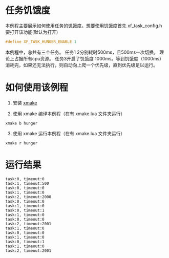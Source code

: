 # 任务饥饿度

本例程主要展示如何使用任务的饥饿度。想要使用饥饿度首先 xf_task_config.h 要打开该功能(默认为打开)

```c
#define XF_TASK_HUNGER_ENABLE 1
```

本例程中，总共有三个任务。
任务1 2分别耗时500ms，且500ms一次切换。
理论上占据所有cpu资源。
任务3开启了饥饿度 1000ms。等到饥饿度（1000ms）消耗完，如果还无法执行，则自动向上爬一个优先级，直到优先级足以运行。

# 如何使用该例程

1. 安装 [xmake](https://xmake.io/)

2. 使用 xmake 编译本例程（在有 xmake.lua 文件夹运行）

```shell
xmake b hunger
```
3. 使用 xmake 运行本例程（在有 xmake.lua 文件夹运行）

```shell
xmake r hunger
```

# 运行结果

```shell
task:0, timeout:0
task:1, timeout:500
task:0, timeout:0
task:1, timeout:0
task:2, timeout:2000
task:0, timeout:0
task:1, timeout:0
task:0, timeout:1
task:1, timeout:0
task:0, timeout:0
task:2, timeout:2001
task:1, timeout:0
task:0, timeout:0
task:1, timeout:0
task:0, timeout:1
task:1, timeout:0
task:2, timeout:2001
```
